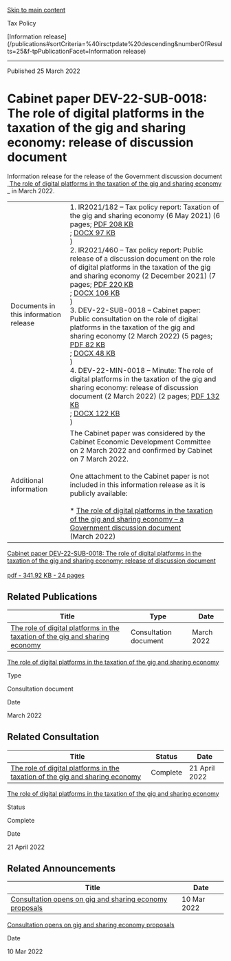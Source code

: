 [Skip to main content](#main-content-tp)

Tax Policy

[Information release](/publications#sortCriteria=%40irsctpdate%20descending&numberOfResults=25&f-tpPublicationFacet=Information release)

* * *

Published 25 March 2022

Cabinet paper DEV-22-SUB-0018: The role of digital platforms in the taxation of the gig and sharing economy: release of discussion document
===========================================================================================================================================

Information release for the release of the Government discussion document _[The role of digital platforms in the taxation of the gig and sharing economy](/publications/2022/2022-dd-digital-platforms-gig-sharing-economy)
_ in March 2022.

|     |     |
| --- | --- |
| Documents in this information release | 1.  IR2021/182 – Tax policy report: Taxation of the gig and sharing economy (6 May 2021) (6 pages; [PDF 208 KB](/-/media/project/ir/tp/publications/2022/2022-ir-cab-dev-22-sub-0018/2022-ir-cab-dev-22-sub-0018-1-report-ir2021-182-pdf.pdf?modified=20220325011058)<br>    ; [DOCX 97 KB](-/media/7f08ba163834458ea91b000afc4e1e1c.ashx?modified=20220325011030)<br>    )<br>2.  IR2021/460 – Tax policy report: Public release of a discussion document on the role of digital platforms in the taxation of the gig and sharing economy (2 December 2021) (7 pages; [PDF 220 KB](/-/media/project/ir/tp/publications/2022/2022-ir-cab-dev-22-sub-0018/2022-ir-cab-dev-22-sub-0018-2-report-ir2021-460-pdf.pdf?modified=20220325011122)<br>    ; [DOCX 106 KB](-/media/0de5ca92f2314c56beffea433437801e.ashx?modified=20220325011013)<br>    )<br>3.  DEV-22-SUB-0018 – Cabinet paper: Public consultation on the role of digital platforms in the taxation of the gig and sharing economy (2 March 2022) (5 pages; [PDF 82 KB](/-/media/project/ir/tp/publications/2022/2022-ir-cab-dev-22-sub-0018/2022-ir-cab-dev-22-sub-0018-3-paper-pdf.pdf?modified=20220325011143)<br>    ; [DOCX 48 KB](-/media/48b18da57cfb4d4289ca8272084c48fd.ashx?modified=20220325010952)<br>    )<br>4.  DEV-22-MIN-0018 – Minute: The role of digital platforms in the taxation of the gig and sharing economy: release of discussion document (2 March 2022) (2 pages; [PDF 132 KB](/-/media/project/ir/tp/publications/2022/2022-ir-cab-dev-22-sub-0018/2022-ir-cab-dev-22-sub-0018-4-minute-pdf.pdf?modified=20220325011200)<br>    ; [DOCX 122 KB](-/media/3e6ec417345c40c1859860739019f83e.ashx?modified=20220325010935)<br>    ) |
| Additional information | The Cabinet paper was considered by the Cabinet Economic Development Committee on 2 March 2022 and confirmed by Cabinet on 7 March 2022.<br><br>One attachment to the Cabinet paper is not included in this information release as it is publicly available:<br><br>*   [The role of digital platforms in the taxation of the gig and sharing economy – a Government discussion document](/publications/2022/2022-dd-digital-platforms-gig-sharing-economy)<br>     (March 2022) |

[Cabinet paper DEV-22-SUB-0018: The role of digital platforms in the taxation of the gig and sharing economy: release of discussion document\
\
pdf \- 341.92 KB \- 24 pages](/-/media/project/ir/tp/publications/2022/2022-ir-cab-dev-22-sub-0018/2022-ir-cab-dev-22-sub-0018.pdf?modified=20220325011232&modified=20220325011232 "Cabinet paper DEV-22-SUB-0018: The role of digital platforms in the taxation of the gig and sharing economy: release of discussion document")

Related Publications
--------------------

| Title | Type | Date |
| --- | --- | --- |
| [The role of digital platforms in the taxation of the gig and sharing economy](/publications/2022/2022-dd-digital-platforms-gig-sharing-economy) | Consultation document | March 2022 |

[The role of digital platforms in the taxation of the gig and sharing economy](/publications/2022/2022-dd-digital-platforms-gig-sharing-economy)

Type

Consultation document

Date

March 2022

Related Consultation
--------------------

| Title | Status | Date |
| --- | --- | --- |
| [The role of digital platforms in the taxation of the gig and sharing economy](/consultation/2022/digital-platforms-gig-sharing-economy) | Complete | 21 April 2022 |

[The role of digital platforms in the taxation of the gig and sharing economy](/consultation/2022/digital-platforms-gig-sharing-economy)

Status

Complete

Date

21 April 2022

Related Announcements
---------------------

| Title | Date |
| --- | --- |
| [Consultation opens on gig and sharing economy proposals](/news/2022/2022-03-10-consultation-gig-sharing-economy) | 10 Mar 2022 |

[Consultation opens on gig and sharing economy proposals](/news/2022/2022-03-10-consultation-gig-sharing-economy)

Date

10 Mar 2022